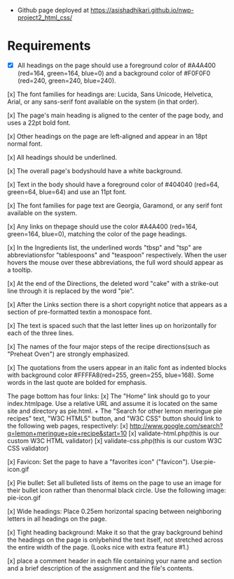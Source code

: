 * Github page deployed at https://asishadhikari.github.io/nwp-project2_html_css/
# Requirements


- [x] All headings on  the  page  should  use  a  foreground  color  of  #A4A400  (red=164,  green=164,  blue=0)
and  a background  color  of  #F0F0F0  (red=240,  green=240,  blue=240).

[x] The  font  families  for  headings  are:  Lucida, Sans Unicode, Helvetica, Arial, or any sans-serif font available on the system (in that order).

[x] The page's main heading is aligned to the center of the page body, and uses a 22pt bold font.

[x] Other headings on the page are left-aligned and appear in an 18pt normal font.

[x] All headings should be underlined.

[x] The overall page's bodyshould have a white background.

[x] Text in the body should have a foreground color of #404040 (red=64, green=64, blue=64) and use an 11pt font.

[x] The font families for page text are Georgia, Garamond, or any serif font available on the system.

[x] Any links on thepage should use the color #A4A400 (red=164, green=164, blue=0), matching the color of the page headings.


[x] In the Ingredients list, the underlined words "tbsp" and "tsp" are abbreviationsfor "tablespoons" and "teaspoon" respectively. When the user hovers the mouse over these abbreviations, the full word should appear as a tooltip.


[x] At the end of the Directions, the deleted word "cake" with a strike-out line through it is replaced by the word "pie".


[x] After  the  Links  section  there  is  a  short copyright  notice that  appears  as  a  section  of pre-formatted  textin  a monospace font. 


[x] The text is spaced such that the last letter lines up on horizontally for each of the three lines.

[x] The names of the four major steps of the recipe directions(such as "Preheat Oven") are strongly emphasized. 

[x] The quotations from the users appear in an  italic font  as indented blocks with background color #FFFFA8(red=255, green=255, blue=168). Some words in the last quote are bolded for emphasis.

The page bottom has four links:
	[x] The "Home" link should go to your index.htmlpage. Use a relative URL and assume it is located on the same site and directory as pie.html.
 	+ The "Search for other lemon meringue pie recipes" text, "W3C HTML5" button, and "W3C CSS" button should link to the following web pages, 
 		respectively:
 			[x] http://www.google.com/search?q=lemon+meringue+pie+recipe&start=10
 			[x] validate-html.php(this is our custom W3C HTML validator)
 			[x] validate-css.php(this is our custom W3C CSS validator)

[x] Favicon: Set the page to have a "favorites icon" ("favicon"). Use:pie-icon.gif

[x] Pie bullet: Set all bulleted lists of items on the page to use an image for their bullet icon rather than thenormal black circle. Use the following image: pie-icon.gif

[x] Wide headings: Place 0.25em horizontal spacing between neighboring letters in all headings on the page.

[x] Tight heading background: Make it so that the gray background behind the headings on the page is onlybehind the text itself, not stretched across the entire width of the page. (Looks nice with extra feature #1.)

[x] place a comment header in each file containing your name and section and a brief description of the assignment and the file's contents.
